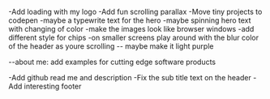 -Add loading with my logo
-Add fun scrolling parallax
-Move tiny projects to codepen
-maybe a typewrite text for the hero
-maybe spinning hero text with changing of color
-make the images look like browser windows
-add different style for chips
-on smaller screens play around with the blur color of the header as youre scrolling -- maybe make it light purple

--about me: add examples for cutting edge software products

-Add github read me and description
-Fix the sub title text on the header
-Add interesting footer
